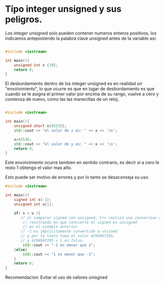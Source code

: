  Tipo integer unsigned y sus peligros.
 ===

Los integer unsigned solo pueden contener numeros enteros positivos, los
indicamos anteponiendo la palabra clave unsigned antes de la variable asi:

```c++

#include <iostream>

int main(){
    unsigned int x {10};
    return 0;
}
```

El desbordamiento dentro de los integer unsigned es en realidad un
"envolvimiento",  lo que ocurre es que en lugar de desbordamiento es que cuando
se le asigna el primer valor por encima de su rango, vuelve a cero y comienza
de nuevo, como las las manecillas de un reloj.

```c++

#include <iostream>

int main(){
    unsigned short x{65535};
    std::cout << "el valor de x es: " << x << '\n';

    x=65536;
    std::cout << "el valor de y es: " << x << '\n';
    return 0;
}
```

Este envolvimiento ocurre tambien en sentido contrario, es decir si a cero le
resto 1 obtengo el valor mas alto.

Esto puede ser motivo de errores y por lo tanto se desaconseja su uso.
```c++
#include <iostream>

int main(){
    signed int s{-1};
    unsigned int u{1};

    if( s < u ){ 
       // al comparar signed con unsigned, C++ realiza una conversion de tipos,
        // resultando en que convierte el signed en unsigned
        // en el ejemplo anterior  
       // -1 es implicitamente convertido a unsined
       // y por lo tanto toma el valor 4294967295, 
       // y 4294967295 < 1 es falso. 
        std::cout << "-1 es menor que 1";
    }else{
        std::cout << "1 es menor que -1";
    }
    return 0;
}

```

Recomendacion: Evitar el uso de valores unisgned
